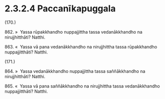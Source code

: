 # 2.3.2.4 Paccanīkapuggala

(170.)

862\. »  Yassa rūpakkhandho nuppajjittha tassa vedanākkhandho na nirujjhitthāti? Natthi.

863\. «  Yassa vā pana vedanākkhandho na nirujjhittha tassa rūpakkhandho nuppajjitthāti? Natthi.

(171.)

864\. »  Yassa vedanākkhandho nuppajjittha tassa saññākkhandho na nirujjhitthāti? Natthi.

865\. «  Yassa vā pana saññākkhandho na nirujjhittha tassa vedanākkhandho nuppajjitthāti? Natthi.
